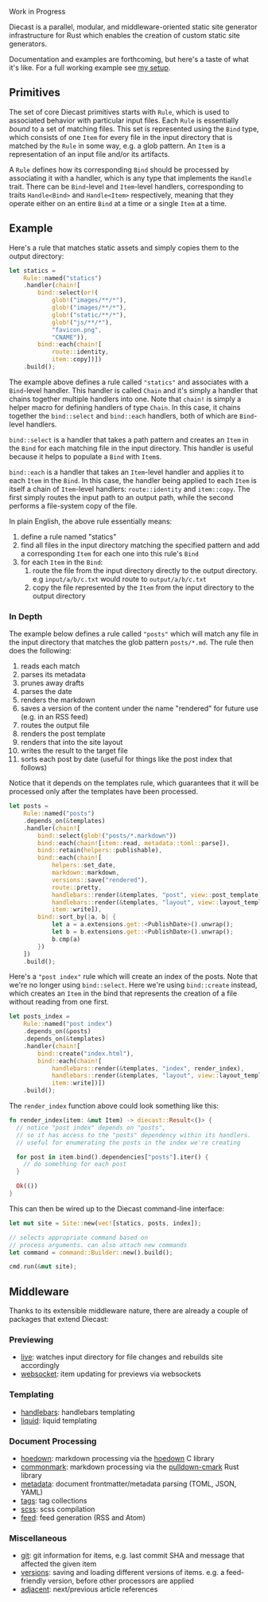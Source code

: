 Work in Progress

Diecast is a parallel, modular, and middleware-oriented static site generator infrastructure for Rust which enables the creation of custom static site generators.

Documentation and examples are forthcoming, but here's a taste of what it's like. For a full working example see [my setup](https://github.com/blaenk/site).

## Primitives

The set of core Diecast primitives starts with `Rule`, which is used to associated behavior with particular input files. Each `Rule` is essentially _bound_ to a set of matching files. This set is represented using the `Bind` type, which consists of one `Item` for every file in the input directory that is matched by the `Rule` in some way, e.g. a glob pattern. An `Item` is a representation of an input file and/or its artifacts.

A `Rule` defines how its corresponding `Bind` should be processed by associating it with a handler, which is any type that implements the `Handle` trait. There can be `Bind`-level and `Item`-level handlers, corresponding to traits `Handle<Bind>` and `Handle<Item>` respectively, meaning that they operate either on an entire `Bind` at a time or a single `Item` at a time.

## Example

Here's a rule that matches static assets and simply copies them to the output directory:

``` rust
let statics =
    Rule::named("statics")
    .handler(chain![
        bind::select(or!(
            glob!("images/**/*"),
            glob!("images/**/*"),
            glob!("static/**/*"),
            glob!("js/**/*"),
            "favicon.png",
            "CNAME")),
        bind::each(chain![
            route::identity,
            item::copy])])
    .build();
```

The example above defines a rule called `"statics"` and associates with a `Bind`-level handler. This handler is called `Chain` and it's simply a handler that chains together multiple handlers into one. Note that `chain!` is simply a helper macro for defining handlers of type `Chain`. In this case, it chains together the `bind::select` and `bind::each` handlers, both of which are `Bind`-level handlers.

`bind::select` is a handler that takes a path pattern and creates an `Item` in the `Bind` for each matching file in the input directory. This handler is useful because it helps to populate a `Bind` with `Item`s.

`bind::each` is a handler that takes an `Item`-level handler and applies it to each `Item` in the `Bind`. In this case, the handler being applied to each `Item` is itself a chain of `Item`-level handlers: `route::identity` and `item::copy`. The first simply routes the input path to an output path, while the second performs a file-system copy of the file.

In plain English, the above rule essentially means:

1. define a rule named "statics"
2. find all files in the input directory matching the specified pattern and add a corresponding `Item` for each one into this rule's `Bind`
3. for each `Item` in the `Bind`:
   1. route the file from the input directory directly to the output directory. e.g `input/a/b/c.txt` would route to `output/a/b/c.txt`
   2. copy the file represented by the `Item` from the input directory to the output directory

### In Depth

The example below defines a rule called `"posts"` which will match any file in the input directory that matches the glob pattern `posts/*.md`. The rule then does the following:

1. reads each match
2. parses its metadata
3. prunes away drafts
4. parses the date
5. renders the markdown
6. saves a version of the content under the name "rendered" for future use (e.g. in an RSS feed)
7. routes the output file
8. renders the post template
9. renders that into the site layout
10. writes the result to the target file
11. sorts each post by date (useful for things like the post index that follows)

Notice that it depends on the templates rule, which guarantees that it will be processed only after the templates have been processed.

``` rust
let posts =
    Rule::named("posts")
    .depends_on(&templates)
    .handler(chain![
        bind::select(glob!("posts/*.markdown"))
        bind::each(chain![item::read, metadata::toml::parse]),
        bind::retain(helpers::publishable),
        bind::each(chain![
            helpers::set_date,
            markdown::markdown,
            versions::save("rendered"),
            route::pretty,
            handlebars::render(&templates, "post", view::post_template),
            handlebars::render(&templates, "layout", view::layout_template),
            item::write]),
        bind::sort_by(|a, b| {
            let a = a.extensions.get::<PublishDate>().unwrap();
            let b = b.extensions.get::<PublishDate>().unwrap();
            b.cmp(a)
        })
    ])
    .build();
```

Here's a `"post index"` rule which will create an index of the posts. Note that we're no longer using `bind::select`. Here we're using `bind::create` instead, which creates an `Item` in the bind that represents the creation of a file without reading from one first.

``` rust
let posts_index =
    Rule::named("post index")
    .depends_on(&posts)
    .depends_on(&templates)
    .handler(chain![
        bind::create("index.html"),
        bind::each(chain![
            handlebars::render(&templates, "index", render_index),
            handlebars::render(&templates, "layout", view::layout_template),
            item::write])])
    .build();
```

The `render_index` function above could look something like this:

``` rust
fn render_index(item: &mut Item) -> diecast::Result<()> {
  // notice "post index" depends on "posts",
  // so it has access to the "posts" dependency within its handlers.
  // useful for enumerating the posts in the index we're creating

  for post in item.bind().dependencies["posts"].iter() {
    // do something for each post
  }

  Ok(())
}
```

This can then be wired up to the Diecast command-line interface:

``` rust
let mut site = Site::new(vec![statics, posts, index]);

// selects appropriate command based on
// process arguments. can also attach new commands
let command = command::Builder::new().build();

cmd.run(&mut site);
```

## Middleware

Thanks to its extensible middleware nature, there are already a couple of packages that extend Diecast:

### Previewing

* [live](https://github.com/diecast/live): watches input directory for file changes and rebuilds site accordingly
* [websocket](https://github.com/diecast/websocket): item updating for previews via websockets

### Templating

* [handlebars](https://github.com/diecast/handlebars): handlebars templating
* [liquid](https://github.com/diecast/liquid): liquid templating

### Document Processing

* [hoedown](https://github.com/diecast/hoedown): markdown processing via the [hoedown](https://github.com/hoedown/hoedown) C library
* [commonmark](https://github.com/diecast/commonmark): markdown processing via the [pulldown-cmark](https://github.com/google/pulldown-cmark) Rust library
* [metadata](https://github.com/diecast/metadata): document frontmatter/metadata parsing (TOML, JSON, YAML)
* [tags](https://github.com/diecast/tags): tag collections
* [scss](https://github.com/diecast/scss): scss compilation
* [feed](https://feedhub.com/diecast/feed): feed generation (RSS and Atom)

### Miscellaneous

* [git](https://github.com/diecast/git): git information for items, e.g. last commit SHA and message that affected the given item
* [versions](https://github.com/diecast/versions): saving and loading different versions of items. e.g. a feed-friendly version, before other processors are applied
* [adjacent](https://github.com/diecast/adjacent): next/previous article references
